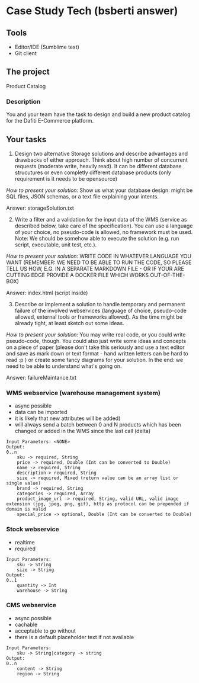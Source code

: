 # Case Study Tech (bsberti answer)

## Tools
- Editor/IDE (Sumblime text)
- Git client

## The project
Product Catalog

### Description
You and your team have the task to design and build a new product catalog for
the Dafiti E-Commerce platform.

## Your tasks
1. Design two alternative Storage solutions and describe advantages and
   drawbacks of either approach. Think about high number of concurrent requests
   (moderate write, heavily read). It can be different database strucutures or
   even completly different database products (only requirement is it needs to
   be opensource)

*How to present your solution:* Show us what your database design: might be
 SQL files, JSON schemas, or a text file explaining your intents.
 
 Answer: storageSolution.txt

2. Write a filter and a validation for the input data of the WMS (service as
   described below, take care of the specification). You can use a language of
   your choice, no pseudo-code is allowed, no framework must be used.
   Note: We should be somehow able to execute the solution (e.g. run script,
   executable, unit test, etc.).

*How to present your solution:* WRITE CODE IN WHATEVER LANGUAGE YOU WANT
 (REMEMBER: WE NEED TO BE ABLE TO RUN THE CODE, SO PLEASE TELL US HOW, E.G.
 IN A SEPARATE MARKDOWN FILE - OR IF YOUR ARE CUTTING EDGE PROVIDE A DOCKER
 FILE WHICH WORKS OUT-OF-THE-BOX)
 
 Answer: index.html (script inside)


3. Describe or implement a solution to handle temporary and permanent failure
   of the involved webservices (language of choice, pseudo-code allowed,
   external tools or frameworks allowed). As the time might be already tight,
   at least sketch out some ideas.

*How to present your solution:* You may write real code, or you could write
 pseudo-code, though. You could also just write some ideas and concepts on a
 piece of paper (please don't take this seriously and use a text editor and
 save as mark down or text format - hand written letters can be hard to read :p )
 or create some fancy diagrams for your solution.
 In the end: we need to be able to understand what's going on.
 
 Answer: failureMaintance.txt


### WMS webservice (warehouse management system)
- async possible
- data can be imported
- it is likely that new attributes will be added)
- will always send a batch between 0 and N products which has been changed or
  added in the WMS since the last call (delta)

```
Input Parameters: <NONE>
Output:
0..n
    sku -> required, String
    price -> required, Double (Int can be converted to Double)
    name -> required, String
    description-> required, String
    size -> required, Mixed (return value can be an array list or single value)
    brand -> required, String
    categories -> required, Array
    product_image_url -> required, String, valid URL, valid image extension (jpg, jpeg, png, gif), http as protocol can be prepended if domain is valid
    special_price -> optional, Double (Int can be converted to Double)
```


### Stock webservice
- realtime
- required

```
Input Parameters:
    sku -> String
    size -> String
Output:
0..1
    quantity -> Int
    warehouse -> String
```

### CMS webservice
- async possible
- cachable
- acceptable to go without
- there is a default placeholder text if not available

```
Input Parameters:
    sku -> String|category -> string
Output:
0..n
    content -> String
    region -> String
```

